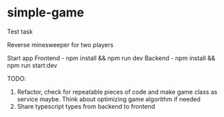 # simple-game

Test task

Reverse minesweeper for two players

Start app
Frontend - npm install && npm run dev
Backend - npm install && npm run start:dev

TODO:

1. Refactor, check for repeatable pieces of code and make game class as service maybe. Think about optimizing game algorithm if needed
2. Share typescript types from backend to frontend
